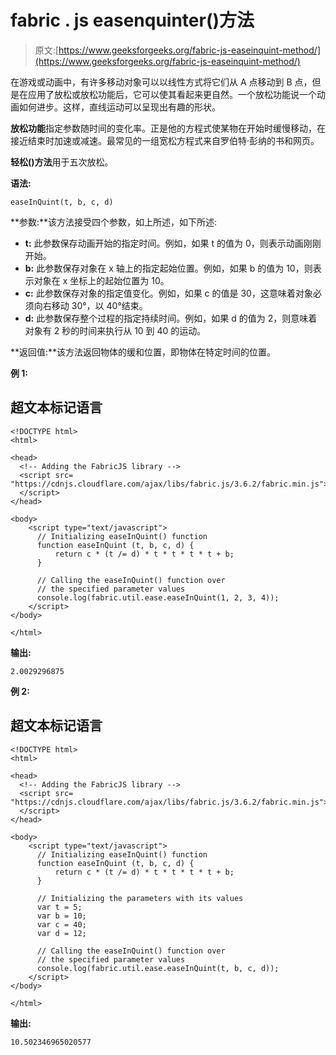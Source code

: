 # fabric . js easenquinter()方法

> 原文:[https://www.geeksforgeeks.org/fabric-js-easeinquint-method/](https://www.geeksforgeeks.org/fabric-js-easeinquint-method/)

在游戏或动画中，有许多移动对象可以以线性方式将它们从 A 点移动到 B 点，但是在应用了放松或放松功能后，它可以使其看起来更自然。一个放松功能说一个动画如何进步。这样，直线运动可以呈现出有趣的形状。

**放松功能**指定参数随时间的变化率。正是他的方程式使某物在开始时缓慢移动，在接近结束时加速或减速。最常见的一组宽松方程式来自罗伯特·彭纳的书和网页。

**轻松()方法**用于五次放松。

**语法:**

```
easeInQuint(t, b, c, d)
```

**参数:**该方法接受四个参数，如上所述，如下所述:

*   **t:** 此参数保存动画开始的指定时间。例如，如果 t 的值为 0，则表示动画刚刚开始。
*   **b:** 此参数保存对象在 x 轴上的指定起始位置。例如，如果 b 的值为 10，则表示对象在 x 坐标上的起始位置为 10。
*   **c:** 此参数保存对象的指定值变化。例如，如果 c 的值是 30，这意味着对象必须向右移动 30°，以 40°结束。
*   **d:** 此参数保存整个过程的指定持续时间。例如，如果 d 的值为 2，则意味着对象有 2 秒的时间来执行从 10 到 40 的运动。

**返回值:**该方法返回物体的缓和位置，即物体在特定时间的位置。

**例 1:**

## 超文本标记语言

```
<!DOCTYPE html>
<html>

<head>
  <!-- Adding the FabricJS library -->
  <script src=
"https://cdnjs.cloudflare.com/ajax/libs/fabric.js/3.6.2/fabric.min.js">
  </script>
</head>

<body>
    <script type="text/javascript">
      // Initializing easeInQuint() function
      function easeInQuint (t, b, c, d) {
          return c * (t /= d) * t * t * t * t + b;
      }

      // Calling the easeInQuint() function over
      // the specified parameter values
      console.log(fabric.util.ease.easeInQuint(1, 2, 3, 4)); 
    </script>
</body>

</html>
```

**输出:**

```
2.0029296875
```

**例 2:**

## 超文本标记语言

```
<!DOCTYPE html>
<html>

<head>
  <!-- Adding the FabricJS library -->
  <script src=
"https://cdnjs.cloudflare.com/ajax/libs/fabric.js/3.6.2/fabric.min.js">
  </script>
</head>

<body>
    <script type="text/javascript">
      // Initializing easeInQuint() function
      function easeInQuint (t, b, c, d) {
          return c * (t /= d) * t * t * t * t + b;
      }

      // Initializing the parameters with its values
      var t = 5;
      var b = 10;
      var c = 40;
      var d = 12;

      // Calling the easeInQuint() function over
      // the specified parameter values
      console.log(fabric.util.ease.easeInQuint(t, b, c, d)); 
    </script>
</body>

</html>
```

**输出:**

```
10.502346965020577
```
